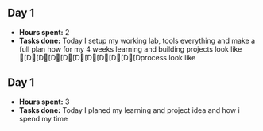 ## Day 1
- **Hours spent:** 2
- **Tasks done:** Today I setup my working lab, tools everything and make a full plan how for my 4 weeks learning and building projects look like [D[D[D[D[D[D[D[D[D[Dprocess look like

## Day 1
- **Hours spent:** 3
- **Tasks done:** Today I planed my learning and project idea and how i spend my time

